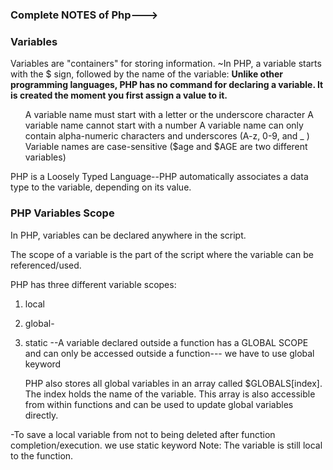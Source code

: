 ### Complete NOTES of Php--->

### Variables

Variables are "containers" for storing information.
~In PHP, a variable starts with the $ sign, followed by the name of the variable:
<b>Unlike other programming languages, PHP has no command for declaring a variable. It is created the moment you first assign a value to it.</b>

<ol>
    A variable name must start with a letter or the underscore character
    A variable name cannot start with a number
    A variable name can only contain alpha-numeric characters and underscores (A-z, 0-9, and _ )
    Variable names are case-sensitive ($age and $AGE are two different variables)
</ol>
PHP is a Loosely Typed Language--PHP automatically associates a data type to the variable, depending on its value.

### PHP Variables Scope

In PHP, variables can be declared anywhere in the script.

The scope of a variable is the part of the script where the variable can be referenced/used.

PHP has three different variable scopes:

1. local
2. global-
3. static
   --A variable declared outside a function has a GLOBAL SCOPE and can only be accessed outside a function--- we have to use global keyword

   PHP also stores all global variables in an array called $GLOBALS[index]. The index holds the name of the variable. This array is also accessible from within functions and can be used to update global variables directly.

-To save a local variable from not to being deleted after function completion/execution. we use static keyword
Note: The variable is still local to the function.
